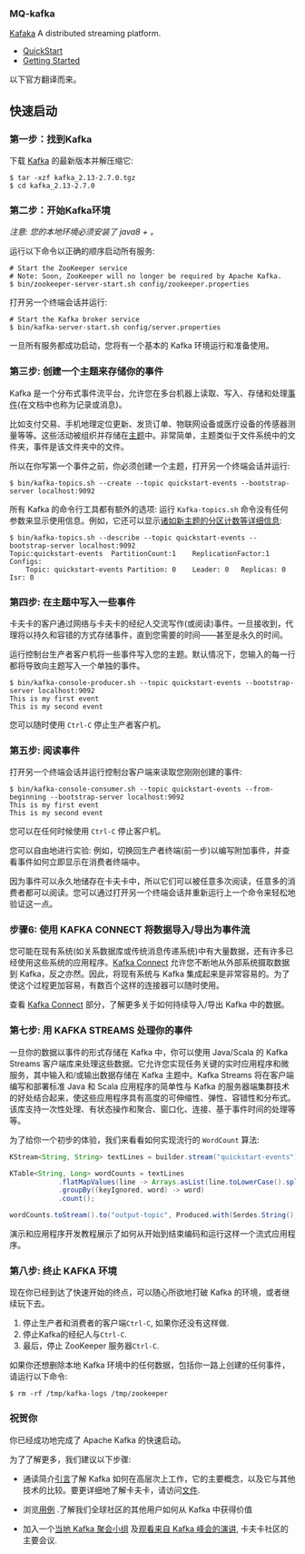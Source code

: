 ### MQ-kafka

[Kafaka](http://kafka.apache.org/) A distributed streaming platform.

- [QuickStart](http://kafka.apache.org/quickstart)
- [Getting Started](http://kafka.apache.org/documentation/#gettingStarted)



以下官方翻译而来。

## 快速启动

### 第一步：找到Kafka

下载 [Kafka](https://www.apache.org/dyn/closer.cgi?path=/kafka/2.7.0/kafka_2.13-2.7.0.tgz) 的最新版本并解压缩它:

```shell
$ tar -xzf kafka_2.13-2.7.0.tgz
$ cd kafka_2.13-2.7.0
```

### 第二步：开始Kafka环境

*注意: 您的本地环境必须安装了 java8 + 。*

运行以下命令以正确的顺序启动所有服务:

```
# Start the ZooKeeper service
# Note: Soon, ZooKeeper will no longer be required by Apache Kafka.
$ bin/zookeeper-server-start.sh config/zookeeper.properties
```

打开另一个终端会话并运行:

```
# Start the Kafka broker service
$ bin/kafka-server-start.sh config/server.properties
```

一旦所有服务都成功启动，您将有一个基本的 Kafka 环境运行和准备使用。

### 第三步: 创建一个主题来存储你的事件

Kafka 是一个分布式事件流平台，允许您在多台机器上读取、写入、存储和处理[事件](http://kafka.apache.org/documentation/#messages)(在文档中也称为记录或消息)。

比如支付交易、手机地理定位更新、发货订单、物联网设备或医疗设备的传感器测量等等。这些活动被组织并存储在[主题](http://kafka.apache.org/documentation/#intro_concepts_and_terms)中。非常简单，主题类似于文件系统中的文件夹，事件是该文件夹中的文件。

所以在你写第一个事件之前，你必须创建一个主题，打开另一个终端会话并运行:

```
$ bin/kafka-topics.sh --create --topic quickstart-events --bootstrap-server localhost:9092
```

所有 Kafka 的命令行工具都有额外的选项: 运行 `Kafka-topics.sh` 命令没有任何参数来显示使用信息。例如，它还可以显示[诸如新主题的分区计数等详细信息](http://kafka.apache.org/documentation/#intro_concepts_and_terms):

```
$ bin/kafka-topics.sh --describe --topic quickstart-events --bootstrap-server localhost:9092
Topic:quickstart-events  PartitionCount:1    ReplicationFactor:1 Configs:
    Topic: quickstart-events Partition: 0    Leader: 0   Replicas: 0 Isr: 0
```

### 第四步: 在主题中写入一些事件

卡夫卡的客户通过网络与卡夫卡的经纪人交流写作(或阅读)事件。一旦接收到，代理将以持久和容错的方式存储事件，直到您需要的时间——甚至是永久的时间。

运行控制台生产者客户机将一些事件写入您的主题。默认情况下，您输入的每一行都将导致向主题写入一个单独的事件。

```
$ bin/kafka-console-producer.sh --topic quickstart-events --bootstrap-server localhost:9092
This is my first event
This is my second event
```

您可以随时使用 `Ctrl-C` 停止生产者客户机。

### 第五步: 阅读事件

打开另一个终端会话并运行控制台客户端来读取您刚刚创建的事件:

```
$ bin/kafka-console-consumer.sh --topic quickstart-events --from-beginning --bootstrap-server localhost:9092
This is my first event
This is my second event
```

您可以在任何时候使用 `Ctrl-C` 停止客户机。

您可以自由地进行实验: 例如，切换回生产者终端(前一步)以编写附加事件，并查看事件如何立即显示在消费者终端中。

因为事件可以永久地储存在卡夫卡中，所以它们可以被任意多次阅读，任意多的消费者都可以阅读。您可以通过打开另一个终端会话并重新运行上一个命令来轻松地验证这一点。

### 步骤6: 使用 KAFKA CONNECT 将数据导入/导出为事件流

您可能在现有系统(如关系数据库或传统消息传递系统)中有大量数据，还有许多已经使用这些系统的应用程序。[Kafka Connect](http://kafka.apache.org/documentation/#connect) 允许您不断地从外部系统摄取数据到 Kafka，反之亦然。因此，将现有系统与 Kafka 集成起来是非常容易的。为了使这个过程更加容易，有数百个这样的连接器可以随时使用。

查看 [Kafka Connect](http://kafka.apache.org/documentation/#connect) 部分，了解更多关于如何持续导入/导出 Kafka 中的数据。

### 第七步: 用 KAFKA STREAMS 处理你的事件

一旦你的数据以事件的形式存储在 Kafka 中，你可以使用 Java/Scala 的 Kafka Streams 客户端库来处理这些数据。它允许您实现任务关键的实时应用程序和微服务，其中输入和/或输出数据存储在 Kafka 主题中。Kafka Streams 将在客户端编写和部署标准 Java 和 Scala 应用程序的简单性与 Kafka 的服务器端集群技术的好处结合起来，使这些应用程序具有高度的可伸缩性、弹性、容错性和分布式。该库支持一次性处理、有状态操作和聚合、窗口化、连接、基于事件时间的处理等等。

为了给你一个初步的体验，我们来看看如何实现流行的 `WordCount` 算法:

```java
KStream<String, String> textLines = builder.stream("quickstart-events");

KTable<String, Long> wordCounts = textLines
            .flatMapValues(line -> Arrays.asList(line.toLowerCase().split(" ")))
            .groupBy((keyIgnored, word) -> word)
            .count();

wordCounts.toStream().to("output-topic", Produced.with(Serdes.String(), Serdes.Long()));
```

演示和应用程序开发教程展示了如何从开始到结束编码和运行这样一个流式应用程序。

### 第八步: 终止 KAFKA 环境

现在你已经到达了快速开始的终点，可以随心所欲地打破 Kafka 的环境，或者继续玩下去。

1. 停止生产者和消费者的客户端`Ctrl-C`, 如果你还没有这样做.
2. 停止Kafka的经纪人与`Ctrl-C`.
3. 最后，停止 ZooKeeper 服务器`Ctrl-C`.

如果你还想删除本地 Kafka 环境中的任何数据，包括你一路上创建的任何事件，请运行以下命令:

```
$ rm -rf /tmp/kafka-logs /tmp/zookeeper
```

### 祝贺你

你已经成功地完成了 Apache Kafka 的快速启动。

为了了解更多，我们建议以下步骤:

- 通读简介[引言](http://kafka.apache.org/intro)了解 Kafka 如何在高层次上工作，它的主要概念，以及它与其他技术的比较。要更详细地了解卡夫卡，请访问[文件](http://kafka.apache.org/documentation/).

- 浏览[用例](http://kafka.apache.org/powered-by) .了解我们全球社区的其他用户如何从 Kafka 中获得价值

-  加入一个[当地 Kafka 聚会小组](http://kafka.apache.org/events) 及[观看来自 Kafka 峰会的演讲](https://kafka-summit.org/past-events/), 卡夫卡社区的主要会议.